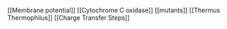[[Membrane potential]]
[[Cytochrome C oxidase]]
[[mutants]]
[[Thermus Thermophilus]]
[[Charge Transfer Steps]]
